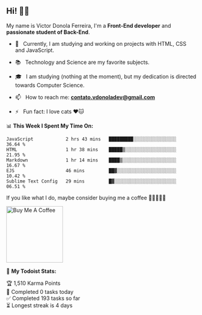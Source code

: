 <h2 align="left">Hi! 👋🏻</h2>  

<p align="left">
	My name is Victor Donola Ferreira, I'm a <strong>Front-End developer</strong> and <strong>passionate student of Back-End</strong>.
</p>

- 🔭 &nbsp; Currently, I am studying and working on projects with HTML, CSS and JavaScript.

- :books: &nbsp; Technology and Science are my favorite subjects.

- 🎓 &nbsp; I am studying (nothing at the moment), but my dedication is directed towards Computer Science.

- 📫 &nbsp; How to reach me: **contato.vdonoladev@gmail.com**

- ⚡️ &nbsp; Fun fact: I love cats ❤️🐱

📊 **This Week I Spent My Time On:**
<!--START_SECTION:waka-->
```text
JavaScript            2 hrs 43 mins   █████████░░░░░░░░░░░░░░░░   36.64 % 
HTML                  1 hr 38 mins    █████▒░░░░░░░░░░░░░░░░░░░   21.95 % 
Markdown              1 hr 14 mins    ████▒░░░░░░░░░░░░░░░░░░░░   16.67 % 
EJS                   46 mins         ██▓░░░░░░░░░░░░░░░░░░░░░░   10.42 % 
Sublime Text Config   29 mins         █▓░░░░░░░░░░░░░░░░░░░░░░░   06.51 % 
```
<!--END_SECTION:waka-->

If you like what I do, maybe consider buying me a coffee 🥺👉🏻👈🏻

<a href="https://www.buymeacoffee.com/xuxuti" target="_blank"><img src="https://cdn.buymeacoffee.com/buttons/v2/default-red.png" alt="Buy Me A Coffee" width="150" ></a>

🚧 **My Todoist Stats:**
<!-- TODO-IST:START -->
🏆  1,510 Karma Points           
🌸  Completed 0 tasks today           
✅  Completed 193 tasks so far           
⏳  Longest streak is 4 days
<!-- TODO-IST:END -->
